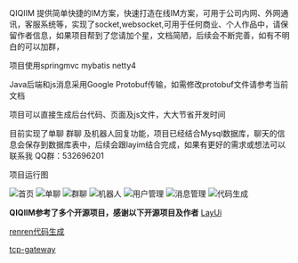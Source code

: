 QIQIIM 提供简单快捷的IM方案，快速打造在线IM方案，可用于公司内网、外网通讯，客服系统等，实现了socket,websocket,可用于任何商业、个人作品中，请保留作者信息，如果项目帮到了您请加个星，文档简陋，后续会不断完善，如有不明白的可以加群，


项目使用springmvc mybatis netty4

Java后端和js消息采用Google Protobuf传输，如需修改protobuf文件请参考当前文档

项目可以直接生成后台代码、页面及js文件，大大节省开发时间

目前实现了单聊 群聊 及机器人回复功能，项目已经结合Mysql数据库，聊天的信息会保存到数据库表中，后续会跟layim结合完成，如果有更好的需求或想法可以联系我 
QQ群：532696201

项目运行图

![首页](https://gitee.com/uploads/images/2017/1124/131741_ffa21080_1644780.png "图片1.png")
![单聊](https://gitee.com/uploads/images/2017/1124/131757_0d40833f_1644780.png "图片2.png")
![群聊](https://gitee.com/uploads/images/2017/1124/131808_e55369c4_1644780.png "图片3.png")
![机器人](https://gitee.com/uploads/images/2017/1124/131822_f8984f96_1644780.png "图片4.png")
![用户管理](https://gitee.com/uploads/images/2017/1124/131832_59945c72_1644780.png "图片5.png")
![消息管理](https://gitee.com/uploads/images/2017/1124/131851_3ed48ae6_1644780.png "图片6.png")
![代码生成](https://gitee.com/uploads/images/2017/1124/131901_05fbcb63_1644780.png "图片7.png")



 **QIQIIM参考了多个开源项目，感谢以下开源项目及作者** 
[LayUi](https://gitee.com/sentsin/layui)

[renren代码生成](https://gitee.com/babaio/renren-generator)

[tcp-gateway](https://github.com/linkedkeeper/tcp-gateway)


